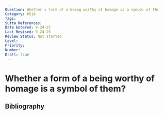 ```yaml
---
Question: Whether a form of a being worthy of homage is a symbol of them?
Category: Pūjā
Tags: 
Sutta References: 
Date Entered: 9-24-25
Last Revised: 9-24-25
Review Status: Not started
Level: 
Priority: 
Number: 
Draft: true
---
```


# Whether a form of a being worthy of homage is a symbol of them?

## Bibliography

<!-- 

Notes:



-->